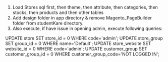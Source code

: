 1. Load Stores sql first, then theme, then attribute, then categories, then stocks, then products and then other tables
2. Add design folder in app directory & remove Magento_PageBuilder folder from studentKare directory.
3. Also execute, if have issue in opening admin, execute following queries:

UPDATE store SET store_id = 0 WHERE code='admin';
UPDATE store_group SET group_id = 0 WHERE name='Default';
UPDATE store_website SET website_id = 0 WHERE code='admin';
UPDATE customer_group SET customer_group_id = 0 WHERE customer_group_code='NOT LOGGED IN';

<!-- Remove inventory modules & do setup upgrade to resolve linked stock not found error.

php bin/magento module:disable -f Magento_Inventory Magento_InventoryAdminUi Magento_InventoryApi Magento_InventoryBundleProduct Magento_InventoryBundleProductAdminUi Magento_InventoryCatalog Magento_InventorySales Magento_InventoryCatalogAdminUi Magento_InventoryCatalogApi Magento_InventoryCatalogSearch Magento_InventoryConfigurableProduct Magento_InventoryConfigurableProductAdminUi Magento_InventoryConfigurableProductIndexer Magento_InventoryConfiguration Magento_InventoryConfigurationApi Magento_InventoryGroupedProduct Magento_InventoryGroupedProductAdminUi Magento_InventoryGroupedProductIndexer Magento_InventoryImportExport Magento_InventoryIndexer Magento_InventoryLowQuantityNotification Magento_InventoryLowQuantityNotificationAdminUi Magento_InventoryLowQuantityNotificationApi Magento_InventoryMultiDimensionalIndexerApi Magento_InventoryProductAlert Magento_InventoryReservations Magento_InventoryReservationsApi Magento_InventoryCache Magento_InventorySalesAdminUi Magento_InventorySalesApi Magento_InventorySalesFrontendUi Magento_InventoryShipping Magento_InventorySourceDeductionApi Magento_InventorySourceSelection Magento_InventorySourceSelectionApi Magento_InventoryShippingAdminUi Magento_InventoryDistanceBasedSourceSelectionAdminUi Magento_InventoryDistanceBasedSourceSelectionApi Magento_InventoryElasticsearch Magento_InventoryExportStockApi Magento_InventoryReservationCli Magento_InventoryExportStock Magento_CatalogInventoryGraphQl Magento_InventorySetupFixtureGenerator

These module might not exist in CE 2.3.1: Magento_InventoryExportStockApi', 'Magento_InventoryReservationCli', 'Magento_InventoryExportStock

php bin/magento setup:upgrade

=================================

Go to Stores -> Inventory -> Stocks (admin/inventory/stock/edit/stock_id/1/) and enable it for all websites, then hit save.

(See also https://community.magento.com/t5/Magento-2-x-Version-Upgrades/Magento-update-to-2-3-compilation-errors/td-p/114524) -->

